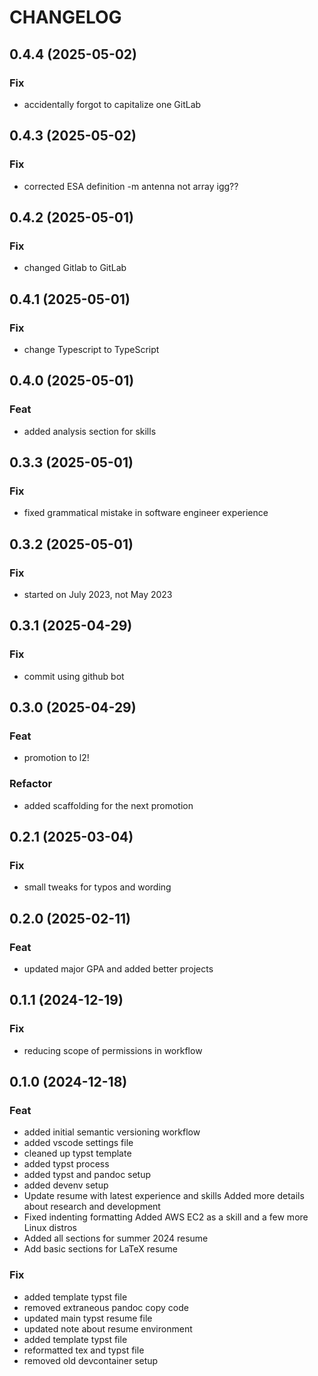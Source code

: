 # CHANGELOG

## 0.4.4 (2025-05-02)

### Fix

- accidentally forgot to capitalize one GitLab

## 0.4.3 (2025-05-02)

### Fix

- corrected ESA definition -m antenna not array igg??

## 0.4.2 (2025-05-01)

### Fix

- changed Gitlab to GitLab

## 0.4.1 (2025-05-01)

### Fix

- change Typescript to TypeScript

## 0.4.0 (2025-05-01)

### Feat

- added analysis section for skills

## 0.3.3 (2025-05-01)

### Fix

- fixed grammatical mistake in software engineer experience

## 0.3.2 (2025-05-01)

### Fix

- started on July 2023, not May 2023

## 0.3.1 (2025-04-29)

### Fix

- commit using github bot

## 0.3.0 (2025-04-29)

### Feat

- promotion to l2!

### Refactor

- added scaffolding for the next promotion

## 0.2.1 (2025-03-04)

### Fix

- small tweaks for typos and wording

## 0.2.0 (2025-02-11)

### Feat

- updated major GPA and added better projects

## 0.1.1 (2024-12-19)

### Fix

- reducing scope of permissions in workflow

## 0.1.0 (2024-12-18)

### Feat

- added initial semantic versioning workflow
- added vscode settings file
- cleaned up typst template
- added typst process
- added typst and pandoc setup
- added devenv setup
- Update resume with latest experience and skills Added more details about
research and development
- Fixed indenting formatting Added AWS EC2 as a skill and a few more Linux
distros
- Added all sections for summer 2024 resume
- Add basic sections for LaTeX resume

### Fix

- added template typst file
- removed extraneous pandoc copy code
- updated main typst resume file
- updated note about resume environment
- added template typst file
- reformatted tex and typst file
- removed old devcontainer setup
